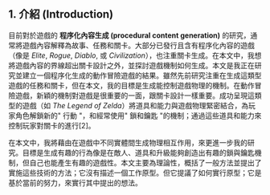 ## 1. 介紹 (Introduction)

目前對於遊戲的 **程序化內容生成 (procedural content generation)** 的研究，通常將遊戲內容解釋為故事、任務和關卡。大部分已發行且含有程序化內容的遊戲（像是 *Elite*, *Rogue*, *Diablo*, 或 *Civilization*），也注重關卡生成。在本文中，我想將遊戲內容的界線超出關卡設計之外，並探討遊戲機制如何生成。本文是我正在研究並建立一個程序化生成的動作冒險遊戲的結果。雖然先前研究注重在生成這類型遊戲的任務和關卡，但在本文，我的目標是生成能控制遊戲物理的機制。在動作冒險遊戲，新穎的機制對遊戲是很重要的一面，跟關卡設計一樣重要。成功呈現這類型的遊戲（如 *The Legend of Zelda*）將道具和能力與遊戲物理緊密結合，為玩家角色解鎖新的" 行動 "，和經常使用" 鎖和鑰匙 "的機制；通過這些道具和能力來控制玩家對關卡的進行[2]。

在本文中，我將藉由在遊戲中不同實體間生成物理相互作用，來更進一步我的研究。目標是生成有趣的行為像是在敵人、道具和升級能夠創造出有趣的鎖與鑰匙機制，但自己也能產生有趣的遊戲性。本文主要為理論性，概括了一般方法並提出了實施這些技術的方法；它沒有描述一個工作原型。但它提議了如何實行原型；它是基於當前的努力，來實行其中提出的想法。

